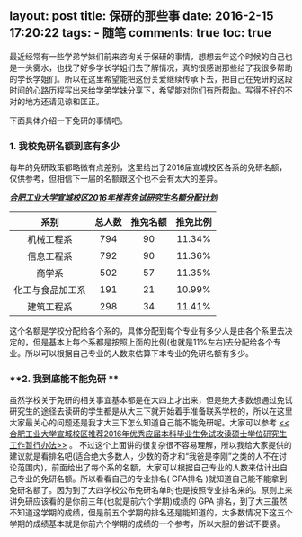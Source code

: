 layout: post
title: 保研的那些事
date: 2016-2-15 17:20:22
tags: 
	- 随笔
comments: true
toc: true
---

最近经常有一些学弟学妹们前来咨询关于保研的事情，想想去年这个时候的自己也是一头雾水，也找了好多学长学姐们去了解情况，真的很感谢那些给了我很多帮助的学长学姐们。所以在这里希望能把这份关爱继续传承下去，把自己在免研的这段时间的心路历程写出来给学弟学妹分享下，希望能对你们有所帮助。写得不好的不对的地方还请见谅和匡正。

<!--more-->

下面具体介绍一下免研的事情吧。

### **1. 我校免研名额到底有多少** ###

每年的免研政策都略微有点差别，这里给出了2016届宣城校区各系的免研名额，仅供参考，但相信下一届的名额跟这个也不会有太大的差异。

***[合肥工业大学宣城校区2016年推荐免试研究生名额分配计划](http://xc.hfut.edu.cn/_upload/article/1d/d5/4a67775b40d9b569e48cf720ecdb/f7f5c920-fa4d-4fef-8288-15b3402a96c4.xls)***

| 系别        | 总人数           | 推免名额  | 推免比例|
| :-------------: |:-------------:| :-----:|:-----:|
| 机械工程系 | 794	| 90 | 11.34% |
| 信息工程系 | 792	| 90 | 11.36% |
| 商学系    | 502	| 57 | 11.35% |
| 化工与食品加工系 | 191 | 21 |	10.99%|
| 建筑工程系	| 298	| 34	| 11.41%|

这个名额是学校分配给各个系的，具体分配到每个专业有多少人是由各个系里去决定的，但是基本上每个系都是按照上面的比例(也就是11%左右)去分配给各个专业。所以可以根据自己专业的人数来估算下本专业的免研名额有多少。

### **2. 我到底能不能免研 ** ###

虽然学校关于免研的相关事宜基本都是在大四上才出来，但是绝大多数想通过免试研究生的途径去读研的学生都是从大三下就开始着手准备联系学校的，所以在这里大家最关心的问题还是我才大三下怎么知道自己能不能免研呢。大家可以参考 [<<合肥工业大学宣城校区推荐2016年优秀应届本科毕业生免试攻读硕士学位研究生工作暂行办法>>](http://xc.hfut.edu.cn/_upload/article/1d/d5/4a67775b40d9b569e48cf720ecdb/24b4bf3e-bbbf-4ff9-9867-68f25e5e23de.doc) 。 不过这个上面讲的很复杂很不容易理解，所以我给大家提供的建议就是看排名吧(适合绝大多数人，少数的奇才和“我爸是李刚”之类的人不在讨论范围内)，前面给出了每个系的名额，大家可以根据自己专业的人数来估计出自己专业的免研名额。所以看看自己的专业排名( GPA排名 )就知道自己能不能拿到免研名额了。因为到了大四学校公布免研名单时也是按照专业排名来的。原则上来讲免研应该看的是你前三年(也就是前六个学期)成绩的 GPA 排名，到了大三虽然不知道这学期的成绩，但是前五个学期的排名还是能知道的，大多数情况下这五个学期的成绩基本就是你前六个学期的成绩的一个参考，所以大胆的尝试不要紧。